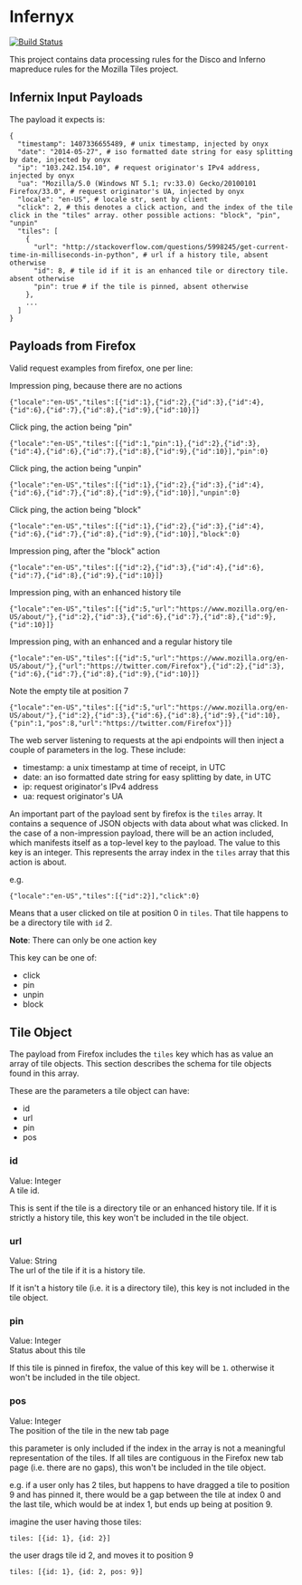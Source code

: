 # Infernyx

[![Build Status](https://travis-ci.org/mozilla/infernyx.svg?branch=master)](https://travis-ci.org/mozilla/infernyx)

This project contains data processing rules for the Disco and Inferno mapreduce rules for the Mozilla Tiles project.

Infernix Input Payloads
-----------------------

The payload it expects is:

    {
      "timestamp": 1407336655489, # unix timestamp, injected by onyx
      "date": "2014-05-27", # iso formatted date string for easy splitting by date, injected by onyx
      "ip": "103.242.154.10", # request originator's IPv4 address, injected by onyx
      "ua": "Mozilla/5.0 (Windows NT 5.1; rv:33.0) Gecko/20100101 Firefox/33.0", # request originator's UA, injected by onyx
      "locale": "en-US", # locale str, sent by client
      "click": 2, # this denotes a click action, and the index of the tile click in the "tiles" array. other possible actions: "block", "pin", "unpin"
      "tiles": [
        {
          "url": "http://stackoverflow.com/questions/5998245/get-current-time-in-milliseconds-in-python", # url if a history tile, absent otherwise
          "id": 8, # tile id if it is an enhanced tile or directory tile. absent otherwise
          "pin": true # if the tile is pinned, absent otherwise
        },
        ...
      ]
    }

Payloads from Firefox
---------------------

Valid request examples from firefox, one per line:

Impression ping, because there are no actions

    {"locale":"en-US","tiles":[{"id":1},{"id":2},{"id":3},{"id":4},{"id":6},{"id":7},{"id":8},{"id":9},{"id":10}]}

Click ping, the action being "pin"

    {"locale":"en-US","tiles":[{"id":1,"pin":1},{"id":2},{"id":3},{"id":4},{"id":6},{"id":7},{"id":8},{"id":9},{"id":10}],"pin":0}

Click ping, the action being "unpin"

    {"locale":"en-US","tiles":[{"id":1},{"id":2},{"id":3},{"id":4},{"id":6},{"id":7},{"id":8},{"id":9},{"id":10}],"unpin":0}

Click ping, the action being "block"

    {"locale":"en-US","tiles":[{"id":1},{"id":2},{"id":3},{"id":4},{"id":6},{"id":7},{"id":8},{"id":9},{"id":10}],"block":0}

Impression ping, after the "block" action

    {"locale":"en-US","tiles":[{"id":2},{"id":3},{"id":4},{"id":6},{"id":7},{"id":8},{"id":9},{"id":10}]}

Impression ping, with an enhanced history tile

    {"locale":"en-US","tiles":[{"id":5,"url":"https://www.mozilla.org/en-US/about/"},{"id":2},{"id":3},{"id":6},{"id":7},{"id":8},{"id":9},{"id":10}]}

Impression ping, with an enhanced and a regular history tile

    {"locale":"en-US","tiles":[{"id":5,"url":"https://www.mozilla.org/en-US/about/"},{"url":"https://twitter.com/Firefox"},{"id":2},{"id":3},{"id":6},{"id":7},{"id":8},{"id":9},{"id":10}]}

Note the empty tile at position 7

    {"locale":"en-US","tiles":[{"id":5,"url":"https://www.mozilla.org/en-US/about/"},{"id":2},{"id":3},{"id":6},{"id":8},{"id":9},{"id":10},{"pin":1,"pos":8,"url":"https://twitter.com/Firefox"}]}

The web server listening to requests at the api endpoints will then inject a couple of parameters in the log. These include:
 * timestamp: a unix timestamp at time of receipt, in UTC
 * date: an iso formatted date string for easy splitting by date, in UTC
 * ip: request originator's IPv4 address
 * ua: request originator's UA

An important part of the payload sent by firefox is the `tiles` array. It contains a sequence of JSON objects with data about what was clicked.
In the case of a non-impression payload, there will be an action included, which manifests itself as a top-level key to the payload. The value to this key is an integer. This represents the array index in the `tiles` array that this action is about.

e.g.

    {"locale":"en-US","tiles":[{"id":2}],"click":0}

Means that a user clicked on tile at position 0 in `tiles`. That tile happens to be a directory tile with `id` 2.

__Note__: There can only be one action key

This key can be one of:
 * click
 * pin
 * unpin
 * block

## Tile Object

The payload from Firefox includes the `tiles` key which has as value an array of tile objects. This section describes the schema for tile objects found in this array.

These are the parameters a tile object can have:

 * id
 * url
 * pin
 * pos

### id
Value: Integer  
A tile id.

This is sent if the tile is a directory tile or an enhanced history tile. If it is strictly a history tile, this key won't be included in the tile object.

### url
Value: String  
The url of the tile if it is a history tile.

If it isn't a history tile (i.e. it is a directory tile), this key is not included in the tile object.

### pin
Value: Integer  
Status about this tile

If this tile is pinned in firefox, the value of this key will be `1`. otherwise it won't be included in the tile object.

### pos
Value: Integer  
The position of the tile in the new tab page

this parameter is only included if the index in the array is not a meaningful representation of the tiles.
If all tiles are contiguous in the Firefox new tab page (i.e. there are no gaps), this won't be included in the tile object.

e.g. if a user only has 2 tiles, but happens to have dragged a tile to position 9 and has pinned it, there would be a gap between the tile at index 0 and the last tile, which would be at index 1, but ends up being at position 9.

imagine the user having those tiles:

    tiles: [{id: 1}, {id: 2}]

the user drags tile id 2, and moves it to position 9

    tiles: [{id: 1}, {id: 2, pos: 9}]
